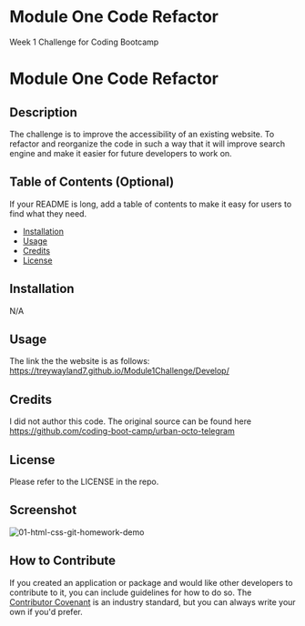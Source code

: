 # Module One Code Refactor
Week 1 Challenge for Coding Bootcamp
# Module One Code Refactor

## Description
The challenge is to improve the accessibility of an existing website. To refactor and reorganize the code in such a way that it will improve search engine and make it easier for future developers to work on.


## Table of Contents (Optional)

If your README is long, add a table of contents to make it easy for users to find what they need.

- [Installation](#installation)
- [Usage](#usage)
- [Credits](#credits)
- [License](#license)

## Installation

N/A

## Usage

The link the the website is as follows: https://treywayland7.github.io/Module1Challenge/Develop/

## Credits

I did not author this code. The original source can be found here https://github.com/coding-boot-camp/urban-octo-telegram

## License

Please refer to the LICENSE in the repo.

## Screenshot

![01-html-css-git-homework-demo](https://github.com/TreyWayland7/Module1Challenge/assets/168800234/250fa203-9ca6-4330-bc45-bc94a8ad7bb6)





## How to Contribute

If you created an application or package and would like other developers to contribute to it, you can include guidelines for how to do so. The [Contributor Covenant](https://www.contributor-covenant.org/) is an industry standard, but you can always write your own if you'd prefer.
